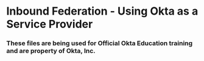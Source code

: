 # Inbound Federation - Using Okta as a Service Provider

### These files are being used for Official Okta Education training and are property of Okta, Inc.
